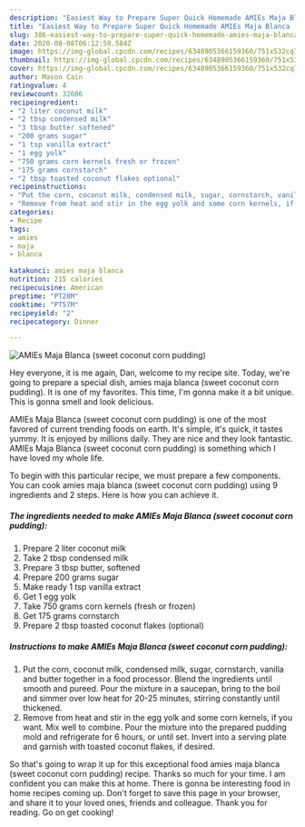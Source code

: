 ```yaml
---
description: "Easiest Way to Prepare Super Quick Homemade AMIEs Maja Blanca (sweet coconut corn pudding)"
title: "Easiest Way to Prepare Super Quick Homemade AMIEs Maja Blanca (sweet coconut corn pudding)"
slug: 386-easiest-way-to-prepare-super-quick-homemade-amies-maja-blanca-sweet-coconut-corn-pudding
date: 2020-08-08T06:12:59.584Z
image: https://img-global.cpcdn.com/recipes/6348905366159360/751x532cq70/amies-maja-blanca-sweet-coconut-corn-pudding-recipe-main-photo.jpg
thumbnail: https://img-global.cpcdn.com/recipes/6348905366159360/751x532cq70/amies-maja-blanca-sweet-coconut-corn-pudding-recipe-main-photo.jpg
cover: https://img-global.cpcdn.com/recipes/6348905366159360/751x532cq70/amies-maja-blanca-sweet-coconut-corn-pudding-recipe-main-photo.jpg
author: Mason Cain
ratingvalue: 4
reviewcount: 32606
recipeingredient:
- "2 liter coconut milk"
- "2 tbsp condensed milk"
- "3 tbsp butter softened"
- "200 grams sugar"
- "1 tsp vanilla extract"
- "1 egg yolk"
- "750 grams corn kernels fresh or frozen"
- "175 grams cornstarch"
- "2 tbsp toasted coconut flakes optional"
recipeinstructions:
- "Put the corn, coconut milk, condensed milk, sugar, cornstarch, vanilla and butter together in a food processor.  Blend the ingredients until smooth and pureed.  Pour the mixture in a saucepan, bring to the boil and simmer over low heat for 20-25 minutes, stirring constantly until thickened."
- "Remove from heat and stir in the egg yolk and some corn kernels, if you want. Mix well to combine.  Pour the mixture into the prepared pudding mold and refrigerate for 6 hours, or until set.  Invert into a serving plate and garnish with toasted coconut flakes, if desired."
categories:
- Recipe
tags:
- amies
- maja
- blanca

katakunci: amies maja blanca 
nutrition: 215 calories
recipecuisine: American
preptime: "PT28M"
cooktime: "PT57M"
recipeyield: "2"
recipecategory: Dinner

---
```



![AMIEs Maja Blanca (sweet coconut corn pudding)](https://img-global.cpcdn.com/recipes/6348905366159360/751x532cq70/amies-maja-blanca-sweet-coconut-corn-pudding-recipe-main-photo.jpg)

Hey everyone, it is me again, Dan, welcome to my recipe site. Today, we're going to prepare a special dish, amies maja blanca (sweet coconut corn pudding). It is one of my favorites. This time, I'm gonna make it a bit unique. This is gonna smell and look delicious.

AMIEs Maja Blanca (sweet coconut corn pudding) is one of the most favored of current trending foods on earth. It's simple, it's quick, it tastes yummy. It is enjoyed by millions daily. They are nice and they look fantastic. AMIEs Maja Blanca (sweet coconut corn pudding) is something which I have loved my whole life.




To begin with this particular recipe, we must prepare a few components. You can cook amies maja blanca (sweet coconut corn pudding) using 9 ingredients and 2 steps. Here is how you can achieve it.

<!--inarticleads1-->

##### The ingredients needed to make AMIEs Maja Blanca (sweet coconut corn pudding):

1. Prepare 2 liter coconut milk
1. Take 2 tbsp condensed milk
1. Prepare 3 tbsp butter, softened
1. Prepare 200 grams sugar
1. Make ready 1 tsp vanilla extract
1. Get 1 egg yolk
1. Take 750 grams corn kernels (fresh or frozen)
1. Get 175 grams cornstarch
1. Prepare 2 tbsp toasted coconut flakes (optional)




<!--inarticleads2-->

##### Instructions to make AMIEs Maja Blanca (sweet coconut corn pudding):

1. Put the corn, coconut milk, condensed milk, sugar, cornstarch, vanilla and butter together in a food processor.  Blend the ingredients until smooth and pureed.  Pour the mixture in a saucepan, bring to the boil and simmer over low heat for 20-25 minutes, stirring constantly until thickened.
1. Remove from heat and stir in the egg yolk and some corn kernels, if you want. Mix well to combine.  Pour the mixture into the prepared pudding mold and refrigerate for 6 hours, or until set.  Invert into a serving plate and garnish with toasted coconut flakes, if desired.




So that's going to wrap it up for this exceptional food amies maja blanca (sweet coconut corn pudding) recipe. Thanks so much for your time. I am confident you can make this at home. There is gonna be interesting food in home recipes coming up. Don't forget to save this page in your browser, and share it to your loved ones, friends and colleague. Thank you for reading. Go on get cooking!
